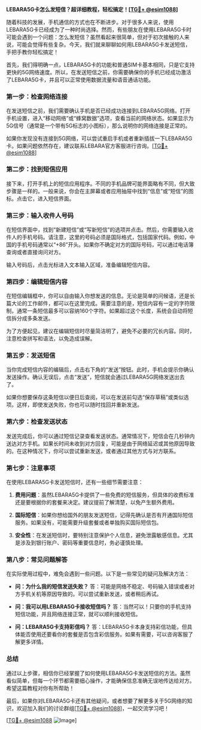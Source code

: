 **LEBARA5G卡怎么发短信？超详细教程，轻松搞定！[[TG💪+ @esim1088](https://t.me/s/esim1088)]**

随着科技的发展，手机通信的方式也在不断进步。对于很多人来说，使用LEBARA5G卡已经成为了一种时尚选择。然而，有些朋友在使用LEBARA5G卡时可能会遇到一个问题：怎么发短信？虽然看起来很简单，但对于初次接触的人来说，可能会觉得有些复杂。今天，我们就来聊聊如何用LEBARA5G卡发送短信，手把手教你轻松搞定！

首先，我们得明确一点，LEBARA5G卡的功能和普通SIM卡基本相同，只是它支持更快的5G网络速度。所以，在发送短信之前，你需要确保你的手机已经成功激活了LEBARA5G卡，并且可以正常使用数据流量和语音通话功能。

### **第一步：检查网络连接**

在发送短信之前，我们需要确认手机是否已经成功连接到LEBARA5G网络。打开手机设置，进入“移动网络”或“蜂窝数据”选项，查看当前的网络状态。如果显示为5G信号（通常是一个带有5G标志的小图标），那么说明你的网络连接是正常的。

如果你发现没有连接到5G网络，可以尝试重启手机或者重新插拔一下LEBARA5G卡。如果问题依然存在，建议联系LEBARA官方客服进行咨询。[[TG💪+ @esim1088](https://t.me/s/esim1088)]

### **第二步：找到短信应用**

接下来，打开手机上的短信应用程序。不同的手机品牌可能界面略有不同，但大致步骤是一样的。一般来说，你会在主屏幕或者应用抽屉中找到“信息”或“短信”的图标。点击它，进入短信界面。

### **第三步：输入收件人号码**

在短信界面中，找到“新建短信”或“写新短信”的选项并点击。然后，你需要输入收件人的手机号码。请注意，这里的号码必须是国际格式，包括国家代码。例如，中国的手机号码通常以“+86”开头。如果你不确定对方的国际号码，可以通过电话簿查询或者直接询问对方。

输入号码后，点击光标进入文本输入区域，准备编辑短信内容。

### **第四步：编辑短信内容**

在短信编辑框中，你可以自由输入你想发送的信息。无论是简单的问候语，还是长篇大论的工作邮件，都可以在这里完成。需要注意的是，短信内容有一定的字符限制，通常一条短信最多可以容纳160个字符。如果超过这个长度，系统会自动将短信拆分成多条发送。

为了方便起见，建议在编辑短信时尽量简洁明了，避免不必要的冗长内容。同时，注意检查拼写和语法，以免造成误解。

### **第五步：发送短信**

当你完成短信内容的编辑后，点击右下角的“发送”按钮。此时，手机会提示你确认发送操作。确认无误后，点击“发送”，短信就会通过LEBARA5G网络发送出去了。

如果你想要保存这条短信以便日后查阅，可以在发送前勾选“保存草稿”或类似选项。这样，即使发送失败，你也可以随时找回并重新发送。

### **第六步：检查发送状态**

发送完成后，你可以通过短信记录查看发送状态。通常情况下，短信会在几秒钟内送达对方手机。如果长时间未收到对方回复，可能是由于网络延迟或其他原因导致的。在这种情况下，你可以尝试重新发送，或者通过其他方式与对方联系。

### **第七步：注意事项**

在使用LEBARA5G卡发送短信时，还有一些细节需要注意：

1. **费用问题**：虽然LEBARA5G卡提供了一些免费的短信服务，但具体的收费标准还是要根据你的套餐来决定。建议提前了解清楚，以免产生额外费用。
   
2. **国际短信**：如果你想给国外的朋友发送短信，记得先确认是否有开通国际短信服务。如果没有，可能需要升级套餐或者单独购买国际短信包。

3. **安全性**：在发送短信时，要特别注意保护个人信息，避免泄露敏感信息。尤其是涉及到银行账户、密码等重要信息时，务必谨慎处理。

### **第八步：常见问题解答**

在实际使用过程中，难免会遇到一些问题。以下是一些常见的疑问及解决方法：

- **问：为什么我的短信发送失败？**
  答：可能是网络不稳定、号码输入错误或者对方手机关机等原因导致的。可以尝试重新发送，或者稍后再试。

- **问：我可以用LEBARA5G卡接收短信吗？**
  答：当然可以！只要你的手机支持短信功能，并且网络连接正常，就可以顺利接收短信。

- **问：LEBARA5G卡支持彩信吗？**
  答：LEBARA5G卡本身支持彩信功能，但具体能否使用还要看你的套餐是否包含彩信服务。如果有需要，可以咨询客服了解更多详情。

### **总结**

通过以上步骤，相信你已经掌握了如何使用LEBARA5G卡发送短信的方法。虽然看似简单，但每一个环节都需要细心操作，才能确保信息准确无误地传达给对方。希望这篇教程对你有所帮助！

最后，如果你对LEBARA5G卡还有其他疑问，或者想要了解更多关于5G网络的知识，欢迎加入我们的讨论群组[[TG💪+ @esim1088](https://t.me/s/esim1088)]，一起交流学习吧！

[[TG💪+ @esim1088](https://t.me/s/esim1088) ![Image](https://i.postimg.cc/4NQfJmqS/Snipaste-2025-05-13-00-14-12.png)]
